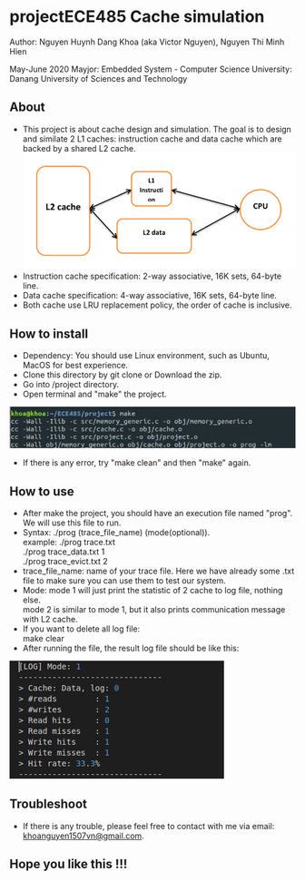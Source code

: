 # projectECE485 Cache simulation
Author: Nguyen Huynh Dang Khoa (aka Victor Nguyen), Nguyen Thi Minh Hien  

May-June 2020
Mayjor: Embedded System - Computer Science
University: Danang University of Sciences and Technology  
## About
- This project is about cache design and simulation. The goal is to design and similate 2 L1 caches: instruction cache and data cache which are backed by a shared L2 cache.  
![cache_image](img/system.png)
- Instruction cache specification: 2-way associative, 16K sets, 64-byte line.
- Data cache specification: 4-way associative, 16K sets, 64-byte line.
- Both cache use LRU replacement policy, the order of cache is inclusive.
## How to install
- Dependency: You should use Linux environment, such as Ubuntu, MacOS for best experience.  
- Clone this directory by git clone or Download the zip.
- Go into /project directory. 
- Open terminal and "make" the project.  

![make](img/make.png)

- If there is any error, try "make clean" and then "make" again.

## How to use
- After make the project, you should have an execution file named "prog". We will use this file to run.
- Syntax: ./prog (trace_file_name) (mode(optional)).  
          example: ./prog trace.txt  
                   ./prog trace_data.txt 1  
                   ./prog trace_evict.txt 2
- trace_file_name: name of your trace file. Here we have already some .txt file to make sure you can use them to test our system.
- Mode: mode 1 will just print the statistic of 2 cache to log file, nothing else.  
        mode 2 is similar to mode 1, but it also prints communication message with L2 cache.
- If you want to delete all log file:  
        make clear
- After running the file, the result log file should be like this:   

![log](img/log.png)
## Troubleshoot
- If there is any trouble, please feel free to contact with me via email: khoanguyen1507vn@gmail.com.

## Hope you like this !!!



